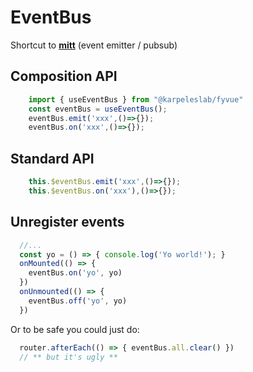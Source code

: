 # EventBus

Shortcut to **[mitt](https://github.com/developit/mitt)** (event emitter / pubsub)

## Composition API

```ts
    import { useEventBus } from "@karpeleslab/fyvue"
    const eventBus = useEventBus();
    eventBus.emit('xxx',()=>{});
    eventBus.on('xxx',()=>{});
```

## Standard API

```ts
    this.$eventBus.emit('xxx',()=>{});
    this.$eventBus.on('xxx'),()=>{});
```

## Unregister events

```ts
  //...
  const yo = () => { console.log('Yo world!'); }
  onMounted(() => {
    eventBus.on('yo', yo)
  })
  onUnmounted(() => {
    eventBus.off('yo', yo)
  })
```
Or to be safe you could just do:

```ts
  router.afterEach(() => { eventBus.all.clear() })
  // ** but it's ugly **
```
